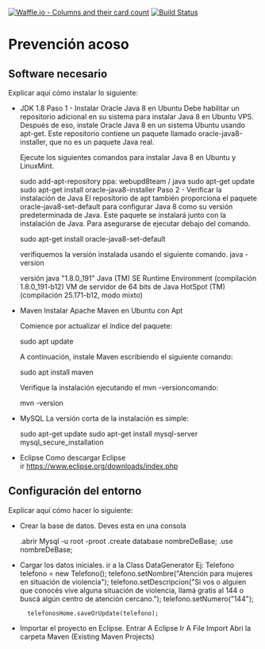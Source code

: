 
[![Waffle.io - Columns and their card count](https://badge.waffle.io/NahuelM426/prevencion-acoso.svg?columns=backlog)](https://waffle.io/NahuelM426/prevencion-acoso)
[![Build Status](https://travis-ci.org/NahuelM426/prevencion-acoso.svg?branch=master)](https://travis-ci.org/NahuelM426/prevencion-acoso)

# Prevención acoso

## Software necesario

Explicar aquí cómo instalar lo siguiente:
* JDK 1.8
Paso 1 - Instalar Oracle Java 8 en Ubuntu
  Debe habilitar un repositorio adicional en su sistema para instalar Java 8 en Ubuntu VPS. Después de eso, instale Oracle Java   8 en un sistema Ubuntu usando apt-get. Este repositorio contiene un paquete llamado oracle-java8-installer, que no es un       paquete Java real.
  
  Ejecute los siguientes comandos para instalar Java 8 en Ubuntu y LinuxMint.
  
    sudo add-apt-repository ppa: webupd8team / java
    sudo apt-get update
    sudo apt-get install oracle-java8-installer
 Paso 2 - Verificar la instalación de Java
   El repositorio de apt también proporciona el paquete oracle-java8-set-default para configurar Java 8 como su versión          predeterminada de Java. Este paquete se instalará junto con la instalación de Java. Para asegurarse de ejecutar debajo        del comando.
   
   sudo apt-get install oracle-java8-set-default
   
   verifiquemos la versión instalada usando el siguiente comando.
   java -version

   versión java "1.8.0_191"
   Java (TM) SE Runtime Environment (compilación 1.8.0_191-b12)
   VM de servidor de 64 bits de Java HotSpot (TM) (compilación 25.171-b12, modo mixto)
   
 
* Maven
  Instalar Apache Maven en Ubuntu con Apt
  
   Comience por actualizar el índice del paquete:
    
    sudo apt update
  
  A continuación, instale Maven escribiendo el siguiente comando:
  
    sudo apt install maven
    
  Verifique la instalación ejecutando el mvn -versioncomando:
  
    mvn -version
  


* MySQL
  La versión corta de la instalación es simple:
  
  sudo apt-get update
  sudo apt-get install mysql-server
  mysql_secure_installation

* Eclipse
  Como descargar Eclipse  
  ir https://www.eclipse.org/downloads/index.php

## Configuración del entorno

Explicar aquí cómo hacer lo siguiente:
* Crear la base de datos.
  Deves esta en una consola 
  
  .abrir Mysql -u root -proot
  .create database nombreDeBase;
  .use nombreDeBase;
  
* Cargar los datos iniciales.
  ir a la Class DataGenerator 
    Ej: Telefono telefono = new Telefono();
	    	telefono.setNombre("Atención para mujeres en situación de violencia");
	    	telefono.setDescripcion("Si vos o alguien que conocés vive alguna situación de violencia, llamá gratis al 144 o buscá         algún centro de atención cercano.");
      	telefono.setNumero("144");
        
        telefonosHome.saveOrUpdate(telefono);
* Importar el proyecto en Eclipse.
  Entrar A Eclipse
  Ir A File 
      Import
      Abri la carpeta Maven (Existing Maven Projects)
      

